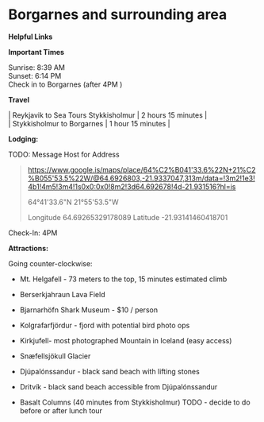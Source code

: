# Borgarnes and surrounding area


__Helpful Links__


__Important Times__  


Sunrise: 8:39 AM  
Sunset: 6:14 PM  
Check in to Borgarnes (after 4PM )

__Travel__  

|  Reykjavik to Sea Tours Stykkisholmur  |  2 hours 15 minutes  |   
|  Stykkisholmur to Borgarnes |  1 hour 15 minutes  |   


__Lodging:__ 

TODO: Message Host for Address

> https://www.google.is/maps/place/64%C2%B041'33.6%22N+21%C2%B055'53.5%22W/@64.6926803,-21.9337047,313m/data=!3m2!1e3!4b1!4m5!3m4!1s0x0:0x0!8m2!3d64.692678!4d-21.931516?hl=is
> 
> 64°41'33.6"N 21°55'53.5"W
> 
> Longitude 64.69265329178089
> Latitude -21.93141460418701

Check-In: 4PM  


__Attractions:__

Going counter-clockwise:  
+ Mt. Helgafell - 73 meters to the top, 15 minutes estimated climb  
+ Berserkjahraun Lava Field
+ Bjarnarhöfn Shark Museum - $10 / person
+ Kolgrafarfjördur - fjord with potential bird photo ops  
+ Kirkjufell- most photographed Mountain in Iceland (easy access) 
+ Snæfellsjökull Glacier
+ Djúpalónssandur - black sand beach with lifting stones 
+ Dritvík - black sand beach accessible from Djúpalónssandur 

+ Basalt Columns (40 minutes from Stykkisholmur)  TODO - decide to do before or after lunch tour



